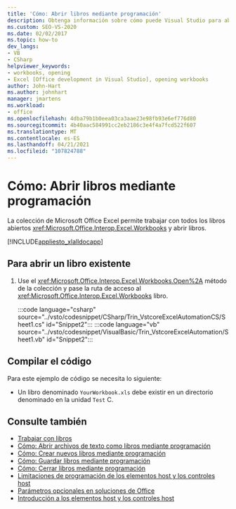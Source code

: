 ```yaml
---
title: 'Cómo: Abrir libros mediante programación'
description: Obtenga información sobre cómo puede Visual Studio para abrir un libro de Microsoft Excel mediante programación o trabajar con un libro existente.
ms.custom: SEO-VS-2020
ms.date: 02/02/2017
ms.topic: how-to
dev_langs:
- VB
- CSharp
helpviewer_keywords:
- workbooks, opening
- Excel [Office development in Visual Studio], opening workbooks
author: John-Hart
ms.author: johnhart
manager: jmartens
ms.workload:
- office
ms.openlocfilehash: 4dba79b1b0eea03ca3aae23e98fb93e6ef776d80
ms.sourcegitcommit: 4b40aac584991cc2eb2186c3e4f4a7fcd522f607
ms.translationtype: MT
ms.contentlocale: es-ES
ms.lasthandoff: 04/21/2021
ms.locfileid: "107824788"
---
```

# <a name="how-to-programmatically-open-workbooks"></a>Cómo: Abrir libros mediante programación
  La colección de Microsoft Office Excel permite trabajar con todos los libros abiertos <xref:Microsoft.Office.Interop.Excel.Workbooks> y abrir libros.

 [!INCLUDE[appliesto_xlalldocapp](../vsto/includes/appliesto-xlalldocapp-md.md)]

## <a name="to-open-an-existing-workbook"></a>Para abrir un libro existente

1. Use el <xref:Microsoft.Office.Interop.Excel.Workbooks.Open%2A> método de la colección y pase la ruta de acceso al <xref:Microsoft.Office.Interop.Excel.Workbooks> libro.

     :::code language="csharp" source="../vsto/codesnippet/CSharp/Trin_VstcoreExcelAutomationCS/Sheet1.cs" id="Snippet2":::
     :::code language="vb" source="../vsto/codesnippet/VisualBasic/Trin_VstcoreExcelAutomation/Sheet1.vb" id="Snippet2":::

## <a name="compile-the-code"></a>Compilar el código
 Para este ejemplo de código se necesita lo siguiente:

- Un libro denominado `YourWorkbook.xls` debe existir en un directorio denominado en la unidad `Test` C.

## <a name="see-also"></a>Consulte también
- [Trabajar con libros](../vsto/working-with-workbooks.md)
- [Cómo: Abrir archivos de texto como libros mediante programación](../vsto/how-to-programmatically-open-text-files-as-workbooks.md)
- [Cómo: Crear nuevos libros mediante programación](../vsto/how-to-programmatically-create-new-workbooks.md)
- [Cómo: Guardar libros mediante programación](../vsto/how-to-programmatically-save-workbooks.md)
- [Cómo: Cerrar libros mediante programación](../vsto/how-to-programmatically-close-workbooks.md)
- [Limitaciones de programación de los elementos host y los controles host](../vsto/programmatic-limitations-of-host-items-and-host-controls.md)
- [Parámetros opcionales en soluciones de Office](../vsto/optional-parameters-in-office-solutions.md)
- [Introducción a los elementos host y los controles host](../vsto/host-items-and-host-controls-overview.md)
